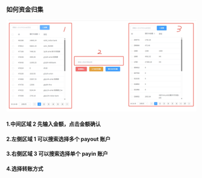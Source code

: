 
### 如何资金归集

![fundscollection.png](../fundscollection.png)

#### 1.中间区域 2 先输入金额，点击金额确认

#### 2.左侧区域 1 可以搜索选择多个 payout 账户

#### 3.右侧区域 3 可以搜索选择单个 payin 账户

#### 4.选择转账方式
